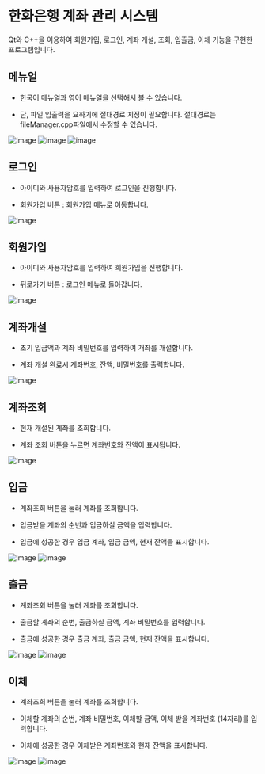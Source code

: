 # 한화은행 계좌 관리 시스템
Qt와 C++을 이용하여 회원가입, 로그인, 계좌 개설, 조회, 입출금, 이체 기능을 구현한 프로그램입니다.

## 메뉴얼
* 한국어 메뉴얼과 영어 메뉴얼을 선택해서 볼 수 있습니다.

* 단, 파일 입출력을 요하기에 절대경로 지정이 필요합니다. 절대경로는 fileManager.cpp파일에서 수정할 수 있습니다.

![image](https://github.com/user-attachments/assets/93d1d17c-f5dd-4139-b2d4-663ba3b5637b)
![image](https://github.com/user-attachments/assets/0871cc18-d99a-4ab4-a3e6-01dc6194c460)
![image](https://github.com/user-attachments/assets/d6f95f5c-46ce-4648-ae95-86708cedf4bc)


## 로그인
* 아이디와 사용자암호를 입력하여 로그인을 진행합니다.

* 회원가입 버튼 : 회원가입 메뉴로 이동합니다.

![image](https://github.com/user-attachments/assets/b7885225-e4cc-49b9-b683-c7b54b45dbdc)


## 회원가입
* 아이디와 사용자암호를 입력하여 회원가입을 진행합니다.

* 뒤로가기 버튼 : 로그인 메뉴로 돌아갑니다.

![image](https://github.com/user-attachments/assets/f86890b4-ba99-4418-8a46-4d3fcc8b3996)


## 계좌개설
* 초기 입금액과 계좌 비밀번호를 입력하여 개좌를 개설합니다.

* 계좌 개설 완료시 계좌번호, 잔액, 비밀번호를 출력합니다.

![image](https://github.com/user-attachments/assets/ff61d355-146f-4347-ad82-c195d9e0739f)


## 계좌조회
* 현재 개설된 계좌를 조회합니다.

* 계좌 조회 버튼을 누르면 계좌번호와 잔액이 표시됩니다.

![image](https://github.com/user-attachments/assets/789beff5-e4ef-455d-ae6c-18389466d219)


## 입금
* 계좌조회 버튼을 눌러 계좌를 조회합니다.

* 입금받을 계좌의 순번과 입금하실 금액을 입력합니다.

* 입금에 성공한 경우 입금 계좌, 입금 금액, 현재 잔액을 표시합니다.

![image](https://github.com/user-attachments/assets/f94f8c7d-4b7f-4f68-9784-401ff0c80aba)
![image](https://github.com/user-attachments/assets/9c60c845-4364-4f5d-9826-e7c65da9f1cb)



## 출금
* 계좌조회 버튼을 눌러 계좌를 조회합니다.

* 출금할 계좌의 순번, 출금하실 금액, 계좌 비밀번호를 입력합니다.

* 출금에 성공한 경우 출금 계좌, 출금 금액, 현재 잔액을 표시합니다.

![image](https://github.com/user-attachments/assets/4d6c1431-7461-4284-974c-34b21a620072)
![image](https://github.com/user-attachments/assets/364bd843-13de-45cb-a27f-74ddafd07686)



## 이체
* 계좌조회 버튼을 눌러 계좌를 조회합니다.

* 이체할 계좌의 순번, 계좌 비밀번호, 이체할 금액, 이체 받을 계좌번호 (14자리)를 입력합니다.

* 이체에 성공한 경우 이체받은 계좌번호와 현재 잔액을 표시합니다.

![image](https://github.com/user-attachments/assets/0569b986-f490-4cf4-864c-5813d8a33c3a)
![image](https://github.com/user-attachments/assets/1a5b9b75-831d-4292-8e5d-63914f7769d7)

